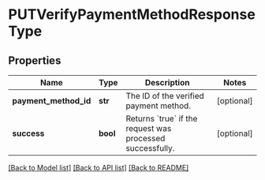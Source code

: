 # PUTVerifyPaymentMethodResponseType

## Properties
Name | Type | Description | Notes
------------ | ------------- | ------------- | -------------
**payment_method_id** | **str** | The ID of the verified payment method.  | [optional] 
**success** | **bool** | Returns &#x60;true&#x60; if the request was processed successfully.  | [optional] 

[[Back to Model list]](../README.md#documentation-for-models) [[Back to API list]](../README.md#documentation-for-api-endpoints) [[Back to README]](../README.md)



